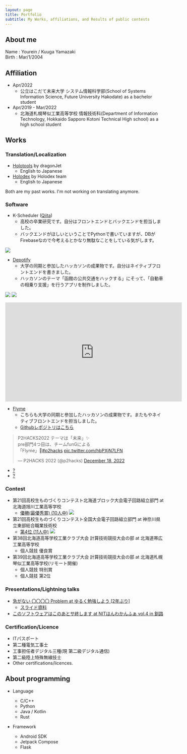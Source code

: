 ```yaml
---
layout: page
title: Portfolio
subtitle: My Works, affiliations, and Results of public contests
---
```


## About me

Name : Yourein / Kuuga Yamazaki  
Birth : Mar/1/2004

## Affiliation

- Apr/2022
  - 公立はこだて未来大学 システム情報科学部(School of Systems Information Science, Future University Hakodate) as a bachelor student
- Apr/2019 - Mar/2022
  - 北海道札幌琴似工業高等学校 情報技術科(Department of Information Technology, Hokkaido Sapporo Kotoni Technical High school) as a high school student

## Works

### Translation/Localization

- [Holotools](https://hololive.jetri.co/#/) by dragonJet
  - English to Japanese
- [Holodex](https://holodex.net) by Holodex team
  - English to Japanese

Both are my past works. I'm not working on translating anymore.

### Software

- K-Scheduler ([Qiita](https://qiita.com/Yourein/items/f2dfedaf1aec0de05a56))
  - 高校の卒業研究です。自分はフロントエンドとバックエンドを担当しました。
  - バックエンドがほしいということでPythonで書いていますが、DBがFirebaseなので今考えるとかなり無駄なことをしている気がします。

![](https://firebasestorage.googleapis.com/v0/b/kdatabase-1088a.appspot.com/o/K-schedulerOverView.png?alt=media&token=3a407d49-ef18-4b02-8f1d-f1ac54d7d711)

- [Depotify](https://yourein.github.io/2022-10-10-funhacks2022/) 
  - 大学の同期と参加したハッカソンの成果物です。自分はネイティブフロントエンドを書きました。
  - ハッカソンのテーマ「函館の公共交通をハックする」にそって、「自動車の相乗り支援」を行うアプリを制作しました。

![](https://firebasestorage.googleapis.com/v0/b/kdatabase-1088a.appspot.com/o/portfolio%2Fdepotify1.jpg?alt=media)
![](https://firebasestorage.googleapis.com/v0/b/kdatabase-1088a.appspot.com/o/portfolio%2Fdepotify2.jpg?alt=media)

<iframe width="560" height="315" src="https://www.youtube.com/embed/OoZBnYuynvU?start=985" title="YouTube video player" frameborder="0" allow="accelerometer; autoplay; clipboard-write; encrypted-media; gyroscope; picture-in-picture" allowfullscreen></iframe>

- [Flyme](https://yourein.github.io/2022-12-18-p2hacks2022/)
  - こちらも大学の同期と参加したハッカソンの成果物です。またもやネイティブフロントエンドを担当しました。
  - [Githubレポジトリはこちら](https://github.com/fung-hackathon/flyme-androidapp)

<blockquote class="twitter-tweet"><p lang="ja" dir="ltr">P2HACKS2022 テーマは「未来」✨<br>pre部門4つ目は、チームfunGによる<br>「Flyme」👣<a href="https://twitter.com/hashtag/p2hacks?src=hash&amp;ref_src=twsrc%5Etfw">#p2hacks</a> <a href="https://t.co/hbPXjN7LFN">pic.twitter.com/hbPXjN7LFN</a></p>&mdash; P2HACKS 2022 (@p2hacks) <a href="https://twitter.com/p2hacks/status/1604346075996790784?ref_src=twsrc%5Etfw">December 18, 2022</a></blockquote> <script async src="https://platform.twitter.com/widgets.js" charset="utf-8"></script>

- [?](https://qiita.com/Yourein/items/fbac46b066c2ff44db0c)
- [?](https://qiita.com/Yourein/items/2c6344beaa07b112edf9)

### Contest

- 第21回高校生ものづくりコンテスト北海道ブロック大会電子回路組立部門 at 北海道旭川工業高等学校
  - [優勝(最優秀賞) (10人中)](http://www.sapporokotonikougyou.hokkaido-c.ed.jp/index.php?key=joz1it0yc-293#_293)
![](https://firebasestorage.googleapis.com/v0/b/kdatabase-1088a.appspot.com/o/Portfolio-Monocon-Hokkaido.JPG?alt=media&token=8246c905-9806-4bd3-b42c-b51522d23a84)
- 第21回高校生ものづくりコンテスト全国大会電子回路組立部門 at 神奈川県立東部総合職業技術校
  - [第4位 (11人中)](http://www.sapporokotonikougyou.hokkaido-c.ed.jp/index.php?key=jorr98sbi-293#_293)
![](https://firebasestorage.googleapis.com/v0/b/kdatabase-1088a.appspot.com/o/Portfolio-Monocon-Zen%20(Medium).JPG?alt=media&token=10de518c-c3a2-4bb8-9379-a91e3891af72)
- 第38回北海道高等学校工業クラブ大会 計算技術競技大会の部 at 北海道帯広工業高等学校
  - 個人競技 優良賞
- 第39回北海道高等学校工業クラブ大会 計算技術競技大会の部 at 北海道札幌琴似工業高等学校(リモート開催)
  - 個人競技 特別賞
  - 個人競技 第2位

### Presentations/Lightning talks

- [急がない 〇〇〇〇 Problem at ゆるく勉強しよう [2年ぶり]](https://yurui-hakodate.connpass.com/event/243541/)
    - [スライド資料](https://firebasestorage.googleapis.com/v0/b/kdatabase-1088a.appspot.com/o/%E3%82%86%E3%82%8B%E3%81%AF%E3%81%93.pdf?alt=media&token=81848de1-2bde-4729-99dc-5e6cdb5fc5a4)
- [このソフトウェアはこのあとサ終します at NITほんわかんふぁ vol.4 in 釧路](https://yourein.github.io/2023-02-16-honwaconf4/)

### Certification/Licence

- ITパスポート
- 第二種電気工事士
- 工事担任者デジタル三種(現 第二級デジタル通信)
- 第二級陸上特殊無線技士
- Other certifications/licences.

## About programming

- Language
  - C/C++
  - Python
  - Java / Kotlin
  - Rust

- Framework
  - Android SDK
  - Jetpack Compose
  - Flask